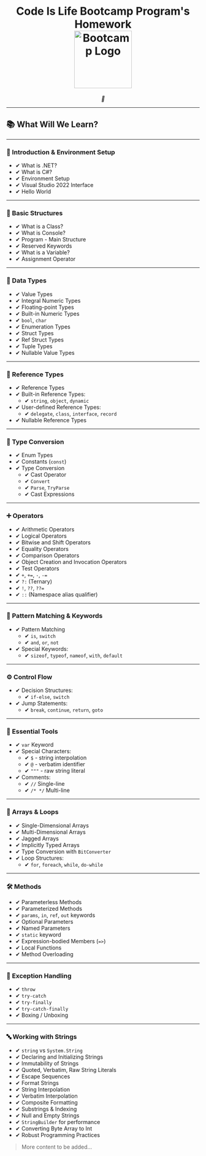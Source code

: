 <h1 align="center">
  Code Is Life Bootcamp Program's Homework
  <br/>
  <img src="https://yt3.googleusercontent.com/HRwK3NGrh1ITA3QutU1E3J8m7qPluPt9vU02JpkeOv0VyqpmLC1C0D8Vh95X1rRMe7vZnfDjaQ=s900-c-k-c0x00ffffff-no-rj" alt="Bootcamp Logo" width="150"/>
</h1>

<p align="center"><i>🚀</i></p>

---

## 📚 What Will We Learn?

---

### 🚀 Introduction & Environment Setup

- ✔ What is .NET?
- ✔ What is C#?
- ✔ Environment Setup
- ✔ Visual Studio 2022 Interface
- ✔ Hello World

---

### 🧱 Basic Structures

- ✔ What is a Class?
- ✔ What is Console?
- ✔ Program - Main Structure
- ✔ Reserved Keywords
- ✔ What is a Variable?
- ✔ Assignment Operator

---

### 🧮 Data Types

- ✔ Value Types
- ✔ Integral Numeric Types
- ✔ Floating-point Types
- ✔ Built-in Numeric Types
- ✔ `bool`, `char`
- ✔ Enumeration Types
- ✔ Struct Types
- ✔ Ref Struct Types
- ✔ Tuple Types
- ✔ Nullable Value Types

---

### 🧠 Reference Types

- ✔ Reference Types
- ✔ Built-in Reference Types:
  - ✔ `string`, `object`, `dynamic`
- ✔ User-defined Reference Types:
  - ✔ `delegate`, `class`, `interface`, `record`
- ✔ Nullable Reference Types

---

### 📏 Type Conversion

- ✔ Enum Types
- ✔ Constants (`const`)
- ✔ Type Conversion
  - ✔ Cast Operator
  - ✔ `Convert`
  - ✔ `Parse`, `TryParse`
  - ✔ Cast Expressions

---

### ➕ Operators

- ✔ Arithmetic Operators
- ✔ Logical Operators
- ✔ Bitwise and Shift Operators
- ✔ Equality Operators
- ✔ Comparison Operators
- ✔ Object Creation and Invocation Operators
- ✔ Test Operators
- ✔ `+`, `+=`, `-`, `-=`
- ✔ `?:` (Ternary)
- ✔ `!`, `??`, `??=`
- ✔ `::` (Namespace alias qualifier)

---

### 🧩 Pattern Matching & Keywords

- ✔ Pattern Matching
  - ✔ `is`, `switch`
  - ✔ `and`, `or`, `not`
- ✔ Special Keywords:
  - ✔ `sizeof`, `typeof`, `nameof`, `with`, `default`

---

### ⚙️ Control Flow

- ✔ Decision Structures:
  - ✔ `if-else`, `switch`
- ✔ Jump Statements:
  - ✔ `break`, `continue`, `return`, `goto`

---

### 📝 Essential Tools

- ✔ `var` Keyword
- ✔ Special Characters:
  - ✔ `$` - string interpolation
  - ✔ `@` - verbatim identifier
  - ✔ `"""` - raw string literal
- ✔ Comments:
  - ✔ `//` Single-line
  - ✔ `/* */` Multi-line

---

### 📐 Arrays & Loops

- ✔ Single-Dimensional Arrays
- ✔ Multi-Dimensional Arrays
- ✔ Jagged Arrays
- ✔ Implicitly Typed Arrays
- ✔ Type Conversion with `BitConverter`
- ✔ Loop Structures:
  - ✔ `for`, `foreach`, `while`, `do-while`

---

### 🛠 Methods

- ✔ Parameterless Methods
- ✔ Parameterized Methods
- ✔ `params`, `in`, `ref`, `out` keywords
- ✔ Optional Parameters
- ✔ Named Parameters
- ✔ `static` keyword
- ✔ Expression-bodied Members (`=>`)
- ✔ Local Functions
- ✔ Method Overloading

---

### 🧯 Exception Handling

- ✔ `throw`
- ✔ `try-catch`
- ✔ `try-finally`
- ✔ `try-catch-finally`
- ✔ Boxing / Unboxing

---

### 🔤 Working with Strings

- ✔ `string` vs `System.String`
- ✔ Declaring and Initializing Strings
- ✔ Immutability of Strings
- ✔ Quoted, Verbatim, Raw String Literals
- ✔ Escape Sequences
- ✔ Format Strings
- ✔ String Interpolation
- ✔ Verbatim Interpolation
- ✔ Composite Formatting
- ✔ Substrings & Indexing
- ✔ Null and Empty Strings
- ✔ `StringBuilder` for performance
- ✔ Converting Byte Array to Int
- ✔ Robust Programming Practices

> More content to be added...



